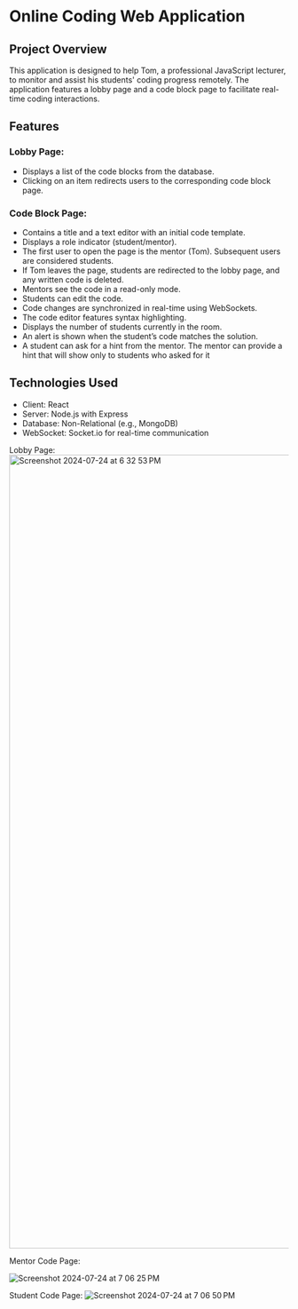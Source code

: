 # Online Coding Web Application

## Project Overview

This application is designed to help Tom, a professional JavaScript lecturer, to monitor and assist his students' coding progress remotely. The application features a lobby page and a code block page to facilitate real-time coding interactions.

## Features

### Lobby Page:

- Displays a list of the code blocks from the database.
- Clicking on an item redirects users to the corresponding code block page.

### Code Block Page:

- Contains a title and a text editor with an initial code template.
- Displays a role indicator (student/mentor).
- The first user to open the page is the mentor (Tom). Subsequent users are considered students.
- If Tom leaves the page, students are redirected to the lobby page, and any written code is deleted.
- Mentors see the code in a read-only mode.
- Students can edit the code.
- Code changes are synchronized in real-time using WebSockets.
- The code editor features syntax highlighting.
- Displays the number of students currently in the room.
- An alert is shown when the student’s code matches the solution.
- A student can ask for a hint from the mentor. The mentor can provide a hint that will show only to students who asked for it

## Technologies Used

- Client: React
- Server: Node.js with Express
- Database: Non-Relational (e.g., MongoDB)
- WebSocket: Socket.io for real-time communication

Lobby Page:
<img width="1430" alt="Screenshot 2024-07-24 at 6 32 53 PM" src="https://github.com/user-attachments/assets/22faa376-e412-48c6-a176-235651122cf6">

Mentor Code Page:

![Screenshot 2024-07-24 at 7 06 25 PM](https://github.com/user-attachments/assets/46f7eb29-bec1-4f84-82cd-20ec45697bbc)

Student Code Page:
![Screenshot 2024-07-24 at 7 06 50 PM](https://github.com/user-attachments/assets/eb117c73-6457-4e86-b08d-0f28932b8a57)




